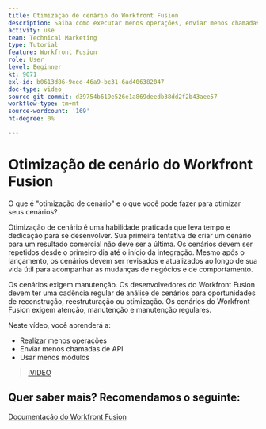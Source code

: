 ```yaml
---
title: Otimização de cenário do Workfront Fusion
description: Saiba como executar menos operações, enviar menos chamadas de API e usar menos módulos, tudo no [!DNL Adobe Workfront Fusion].
activity: use
team: Technical Marketing
type: Tutorial
feature: Workfront Fusion
role: User
level: Beginner
kt: 9071
exl-id: b0613d86-9eed-46a9-bc31-6ad406382047
doc-type: video
source-git-commit: d39754b619e526e1a869deedb38dd2f2b43aee57
workflow-type: tm+mt
source-wordcount: '169'
ht-degree: 0%

---
```


# Otimização de cenário do Workfront Fusion

O que é &quot;otimização de cenário&quot; e o que você pode fazer para otimizar seus cenários?

Otimização de cenário é uma habilidade praticada que leva tempo e dedicação para se desenvolver. Sua primeira tentativa de criar um cenário para um resultado comercial não deve ser a última. Os cenários devem ser repetidos desde o primeiro dia até o início da integração. Mesmo após o lançamento, os cenários devem ser revisados e atualizados ao longo de sua vida útil para acompanhar as mudanças de negócios e de comportamento.

Os cenários exigem manutenção. Os desenvolvedores do Workfront Fusion devem ter uma cadência regular de análise de cenários para oportunidades de reconstrução, reestruturação ou otimização. Os cenários do Workfront Fusion exigem atenção, manutenção e manutenção regulares.

Neste vídeo, você aprenderá a:

* Realizar menos operações
* Enviar menos chamadas de API
* Usar menos módulos

>[!VIDEO](https://video.tv.adobe.com/v/335313/?quality=12)

## Quer saber mais? Recomendamos o seguinte:

[Documentação do Workfront Fusion](https://experienceleague.adobe.com/docs/workfront/using/adobe-workfront-fusion/workfront-fusion-2.html?lang=en)
